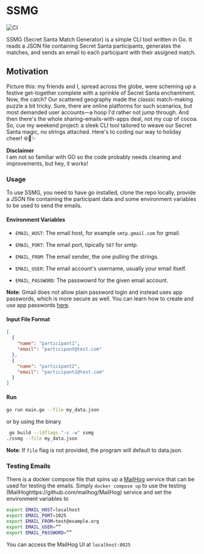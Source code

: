 # SSMG

![CI](https://github.com/kkoutsilis/SSMG/actions/workflows/ci.yml/badge.svg)

SSMG (Secret Santa Match Generator) is a simple CLI tool written in Go. It reads a JSON file containing Secret Santa participants, generates the matches, and sends an email to each participant with their assigned match.

## Motivation

Picture this: my friends and I, spread across the globe, were scheming up a festive get-together complete with a sprinkle of Secret Santa enchantment. Now, the catch? Our scattered geography made the classic match-making puzzle a bit tricky. Sure, there are online platforms for such scenarios, but most demanded user accounts—a hoop I'd rather not jump through. And then there's the whole sharing-emails-with-apps deal, not my cup of cocoa. So, cue my weekend project: a sleek CLI tool tailored to weave our Secret Santa magic, no strings attached. Here's to coding our way to holiday cheer! 🌐🎄✨

**Disclaimer**  
I am not so familiar with GO so the code probably needs cleaning and improvements, but hey, it works!

### Usage

To use SSMG, you need to have go installed, clone the repo locally, provide a JSON file containing the participant data and some environment variables to be used to send the emails.

#### Environment Variables

- `EMAIL_HOST`: The email host, for example `smtp.gmail.com` for gmail.

- `EMAIL_PORT`: The email port, tipically `587` for smtp.

- `EMAIL_FROM`: The email sender, the one pulling the strings.

- `EMAIL_USER`: The email account's username, usually your email itself.

- `EMAIL_PASSWORD`: The passwowrd for the given email account.

**Note**: Gmail does not allow plain password login and instead uses app passwords, which is more secure as well. You can learn how to create and use app passwords [here](https://support.google.com/accounts/answer/185833).

#### Input File Format

```json
[
  {
    "name": "participant1",
    "email": "participant@test.com"
  },
  {
    "name": "participant2",
    "email": "participant2@test.com"
  }
]
```

#### Run

```bash
go run main.go --file my_data.json
```

or by using the binary

```bash
 go build --ldflags "-s -w" ssmg
./ssmg --file my_data.json
```

**Note**: If `file` flag is not provided, the program will default to data.json.

### Testing Emails

There is a docker compose file that spins up a [MailHog](https://github.com/mailhog/MailHog) service that can be used for testing the emails.
Simply `docker compose up` to use the testing (MailHoghttps://github.com/mailhog/MailHog) service and set the environment variables to

```bash
export EMAIL_HOST=localhost
export EMAIL_PORT=1025
export EMAIL_FROM=test@example.org
export EMAIL_USER=””
export EMAIL_PASSWORD=””
```

You can access the MailHog UI at `localhost:8025`
